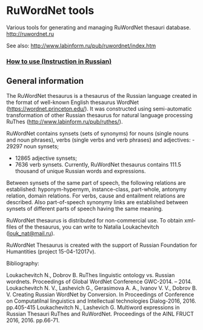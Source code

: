 # RuWordNet tools
Various tools for generating and managing RuWordNet thesauri database. http://ruwordnet.ru

See also: http://www.labinform.ru/pub/ruwordnet/index.htm

### [How to use (Instruction in Russian)](GUIDE-RU.md)

General information
------
The RuWordNet thesaurus is a thesaurus of the Russian language created in the format of well-known English thesaurus WordNet (https://wordnet.princeton.edu/). It was constructed using semi-automatic transformation of other Russian thesaurus for natural language processing RuThes (http://www.labinform.ru/pub/ruthes/).

RuWordNet contains synsets (sets of synonyms) for nouns (single nouns and noun phrases), verbs (single verbs and verb phrases) and adjectives: - 29297 noun synsets;
- 12865 adjective synsets;
- 7636 verb synsets.
Currently, RuWordNet thesaurus contains 111.5 thousand of unique Russian words and expressions.

Between synsets of the same part of speech, the following relations are established: hyponym-hypernym, instance-class, part-whole, antonymy relation, domain relations. For verbs, cause and entailment relations are described. Also part-of-speech synonymy links are established between synsets of different parts of speech having the same meaning.

RuWordNet thesaurus is distributed for non-commercial use. To obtain xml-files of the thesaurus, you can write to Natalia Loukachevitch (louk_nat@mail.ru).

RuWordNet Thesaurus is created with the support of Russian Foundation for Humantities (project 15-04-12017v).

Bibliography:

Loukachevitch N., Dobrov B. RuThes linguistic ontology vs. Russian wordnets. Proceedings of Global WordNet Conference GWC-2014. – 2014.
Loukachevitch N. V., Lashevich G., Gerasimova A. A., Ivanov V. V., Dobrov B. V. Creating Russian WordNet by Conversion. In Proceedings of Conference on Computatilnal linguistics and Intellectual technologies Dialog-2016, 2016. pp.405-415
Loukachevitch N., Lashevich G. Multiword expressions in Russian Thesauri RuThes and RuWordNet. Proceedings of the AINL FRUCT 2016, 2016. pp.66-71.
